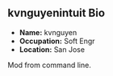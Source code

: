 ## kvnguyenintuit Bio

- **Name:** kvnguyen
- **Occupation:** Soft Engr
- **Location:** San Jose


Mod from command line.